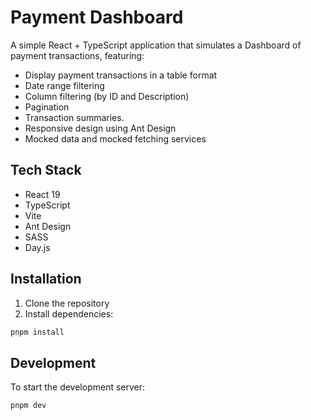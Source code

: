 # Payment Dashboard

A simple React + TypeScript application that simulates a Dashboard of payment transactions, featuring:

- Display payment transactions in a table format
- Date range filtering
- Column filtering (by ID and Description)
- Pagination
- Transaction summaries.
- Responsive design using Ant Design
- Mocked data and mocked fetching services

## Tech Stack

- React 19
- TypeScript
- Vite
- Ant Design
- SASS
- Day.js

## Installation

1. Clone the repository
2. Install dependencies:

```bash
pnpm install
```

## Development

To start the development server:

```bash
pnpm dev
```
